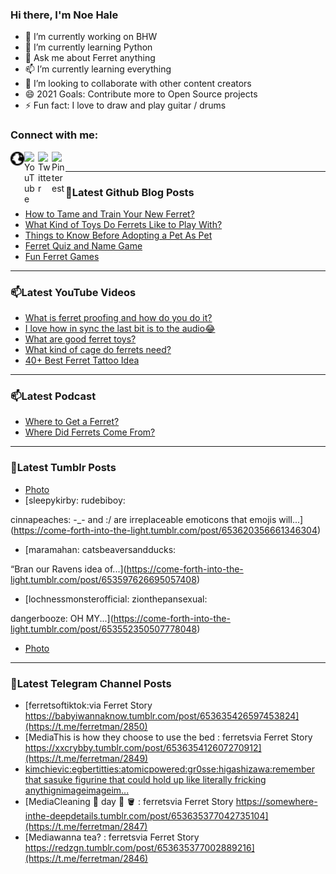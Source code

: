 ### Hi there, I'm Noe Hale

- 🔭 I’m currently working on BHW
- 🌱 I’m currently learning Python
- 💬 Ask me about Ferret anything
- 📫 I’m currently learning everything
- 🔭 I’m looking to collaborate with other content creators
- 😄 2021 Goals: Contribute more to Open Source projects
- ⚡ Fun fact: I love to draw and play guitar / drums

### Connect with me:

[<img align="left" alt="ferretvoice.com" width="22px" src="https://raw.githubusercontent.com/iconic/open-iconic/master/svg/globe.svg" />](https://ferretvoice.com)
[<img align="left" alt="YouTube" width="22px" src="https://cdn.jsdelivr.net/npm/simple-icons@v3/icons/youtube.svg" />](https://www.youtube.com/channel/UCk665XTfaMLVwFVWUmgnDiw)
[<img align="left" alt="Twitter" width="22px" src="https://cdn.jsdelivr.net/npm/simple-icons@v3/icons/twitter.svg" />](https://twitter.com/voiceferret)
[<img align="left" alt="Pinterest" width="22px" src="https://cdn.jsdelivr.net/npm/simple-icons@v3/icons/pinterest.svg" />](https://www.pinterest.com/voiceferret/)

<br />

---
### 🔭Latest Github Blog Posts
<!-- GITHUB:START -->
- [How to Tame and Train Your New Ferret?](http://noehale.github.io/how-to-tame-and-train-your-new-ferret/)
- [What Kind of Toys Do Ferrets Like to Play With?](http://noehale.github.io/what-kind-of-toys-do-ferrets-like-to-play-with/)
- [Things to Know Before Adopting a Pet As Pet](http://noehale.github.io/things-to-know-before-adopting-a-pet-as-pet/)
- [Ferret Quiz and Name Game](http://noehale.github.io/ferret-quiz/)
- [Fun Ferret Games](http://noehale.github.io/fun-ferret-games/)
<!-- GITHUB:END -->
---
### 📫Latest YouTube Videos

<!-- YOUTUBE:START -->
- [What is ferret proofing and how do you do it?](https://www.youtube.com/watch?v=81Syh_DJBQQ)
- [I love how in sync the last bit is to the audio😂](https://www.youtube.com/watch?v=WHBeGHwSlGY)
- [What are good ferret toys?](https://www.youtube.com/watch?v=tPxRilBzc0s)
- [What kind of cage do ferrets need?](https://www.youtube.com/watch?v=xzz6hC3sR5A)
- [40+ Best Ferret Tattoo Idea](https://www.youtube.com/watch?v=KIKqduR6Xcs)
<!-- YOUTUBE:END -->

---
### 📫Latest Podcast

<!-- PODCAST:START -->
- [Where to Get a Ferret?](https://anchor.fm/ferretvoice/episodes/Where-to-Get-a-Ferret-erurfu)
- [Where Did Ferrets Come From?](https://anchor.fm/ferretvoice/episodes/Where-Did-Ferrets-Come-From-eruq8g)
<!-- PODCAST:END -->
---
### 📝Latest Tumblr Posts

<!-- TUMBLR:START -->
- [Photo](https://come-forth-into-the-light.tumblr.com/post/653642911082332160)
- [sleepykirby:
rudebiboy:


cinnapeaches:
-_- and :/ are irreplaceable emoticons that emojis will...](https://come-forth-into-the-light.tumblr.com/post/653620356661346304)
- [maramahan:
catsbeaversandducks:


“Bran our Ravens idea of...](https://come-forth-into-the-light.tumblr.com/post/653597626695057408)
- [lochnessmonsterofficial:
zionthepansexual:

dangerbooze:
OH MY...](https://come-forth-into-the-light.tumblr.com/post/653552350507778048)
- [Photo](https://come-forth-into-the-light.tumblr.com/post/653529722631946240)
<!-- TUMBLR:END -->
---
### 📝Latest Telegram Channel Posts

<!-- TELEGRAM:START -->
- [ferretsoftiktok:via Ferret Story https://babyiwannaknow.tumblr.com/post/653635426597453824](https://t.me/ferretman/2850)
- [MediaThis is how they choose to use the bed : ferretsvia Ferret Story https://xxcrybby.tumblr.com/post/653635412607270912](https://t.me/ferretman/2849)
- [kimchievic:egbertitties:atomicpowered:gr0sse:higashizawa:remember that sasuke figurine that could hold up like literally fricking anythignimageimageim...](https://t.me/ferretman/2848)
- [MediaCleaning 🧹 day 🧼 🪣 : ferretsvia Ferret Story https://somewhere-inthe-deepdetails.tumblr.com/post/653635377042735104](https://t.me/ferretman/2847)
- [Mediawanna tea? : ferretsvia Ferret Story https://redzgn.tumblr.com/post/653635377002889216](https://t.me/ferretman/2846)
<!-- TELEGRAM:END -->
